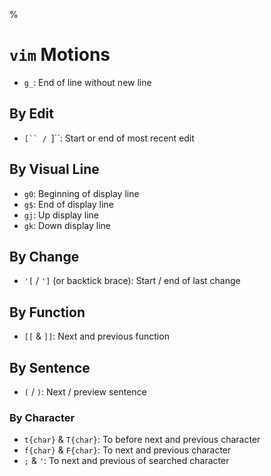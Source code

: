 %

# `vim` Motions

* `g_`: End of line without new line

## By Edit

* ```[`` / ```]``: Start or end of most recent edit

## By Visual Line

* `g0`: Beginning of display line
* `g$`: End of display line
* `gj`: Up display line
* `gk`: Down display line

## By Change

- `'[` / `']` (or backtick brace): Start / end of last change

## By Function

* `[[` & `]]`: Next and previous function

## By Sentence

- `(` / `)`: Next / preview sentence

### By Character

* `t{char}` & `T{char}`: To before next and previous character
* `f{char}` & `F{char}`: To next and previous character
* `;` & `'`: To next and previous of searched character
